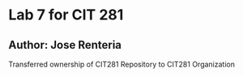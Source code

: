# Lab 7 for CIT 281
## Author: Jose Renteria
Transferred ownership of CIT281 Repository to CIT281 Organization

